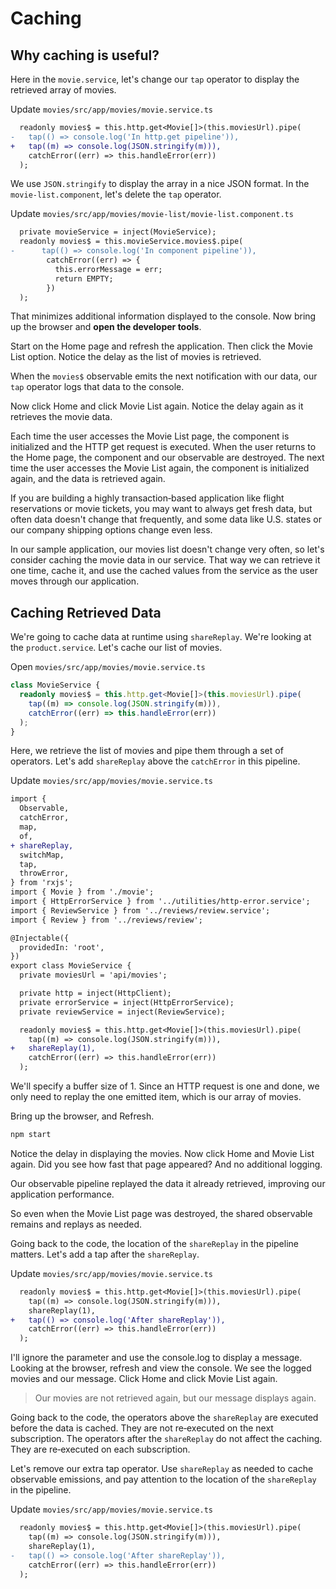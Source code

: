 # Caching

## Why caching is useful?

Here in the `movie.service`, let's change our `tap` operator to display the retrieved array of movies.

Update `movies/src/app/movies/movie.service.ts`

```diff
  readonly movies$ = this.http.get<Movie[]>(this.moviesUrl).pipe(
-   tap(() => console.log('In http.get pipeline')),
+   tap((m) => console.log(JSON.stringify(m))),
    catchError((err) => this.handleError(err))
  );
```

We use `JSON.stringify` to display the array in a nice JSON format. In the `movie‑list.component`, let's delete the `tap` operator. 

Update `movies/src/app/movies/movie-list/movie-list.component.ts`

```diff
  private movieService = inject(MovieService);
  readonly movies$ = this.movieService.movies$.pipe(
-      tap(() => console.log('In component pipeline')),
        catchError((err) => {
          this.errorMessage = err;
          return EMPTY;
        })
  );
```

That minimizes additional information displayed to the console. Now bring up the browser and **open the developer tools**. 

Start on the Home page and refresh the application. Then click the Movie List option. Notice the delay as the list of movies is retrieved. 

When the `movies$` observable emits the next notification with our data, our `tap` operator logs that data to the console. 

Now click Home and click Movie List again. Notice the delay again as it retrieves the movie data.

Each time the user accesses the Movie List page, the component is initialized and the HTTP get request is executed. When the user returns to the Home page, the component and our observable are destroyed. The next time the user accesses the Movie List again, the component is initialized again, and the data is retrieved again. 

If you are building a highly transaction‑based application like flight reservations or movie tickets, you may want to always get fresh data, but often data doesn't change that frequently, and some data like U.S. states or our company shipping options change even less. 

In our sample application, our movies list doesn't change very often, so let's consider caching the movie data in our service. That way we can retrieve it one time, cache it, and use the cached values from the service as the user moves through our application. 

## Caching Retrieved Data

We're going to cache data at runtime using `shareReplay`. We're looking at the `product.service`. Let's cache our list of movies.

Open `movies/src/app/movies/movie.service.ts`

```ts
class MovieService {
  readonly movies$ = this.http.get<Movie[]>(this.moviesUrl).pipe(
    tap((m) => console.log(JSON.stringify(m))),
    catchError((err) => this.handleError(err))
  );
}
```

Here, we retrieve the list of movies and pipe them through a set of operators. Let's add `shareReplay` above the `catchError` in this pipeline.

Update `movies/src/app/movies/movie.service.ts`

```diff
import {
  Observable,
  catchError,
  map,
  of,
+ shareReplay,
  switchMap,
  tap,
  throwError,
} from 'rxjs';
import { Movie } from './movie';
import { HttpErrorService } from '../utilities/http-error.service';
import { ReviewService } from '../reviews/review.service';
import { Review } from '../reviews/review';

@Injectable({
  providedIn: 'root',
})
export class MovieService {
  private moviesUrl = 'api/movies';

  private http = inject(HttpClient);
  private errorService = inject(HttpErrorService);
  private reviewService = inject(ReviewService);

  readonly movies$ = this.http.get<Movie[]>(this.moviesUrl).pipe(
    tap((m) => console.log(JSON.stringify(m))),
+   shareReplay(1),
    catchError((err) => this.handleError(err))
  );
```

We'll specify a buffer size of 1. Since an HTTP request is one and done, we only need to replay the one emitted item, which is our array of movies. 

Bring up the browser, and Refresh.

```bash
npm start
```

Notice the delay in displaying the movies. Now click Home and Movie List again. Did you see how fast that page appeared? And no additional logging.

Our observable pipeline replayed the data it already retrieved, improving our application performance.

So even when the Movie List page was destroyed, the shared observable remains and replays as needed.

Going back to the code, the location of the `shareReplay` in the pipeline matters. Let's add a tap after the `shareReplay`.

Update `movies/src/app/movies/movie.service.ts`

```diff
  readonly movies$ = this.http.get<Movie[]>(this.moviesUrl).pipe(
    tap((m) => console.log(JSON.stringify(m))),
    shareReplay(1),
+   tap(() => console.log('After shareReplay')),
    catchError((err) => this.handleError(err))
  );
```

I'll ignore the parameter and use the console.log to display a message. Looking at the browser, refresh and view the console. We see the logged movies and our message. Click Home and click Movie List again. 

> Our movies are not retrieved again, but our message displays again.

Going back to the code, the operators above the `shareReplay` are executed before the data is cached. They are not re‑executed on the next subscription. The operators after the `shareReplay` do not affect the caching. They are re‑executed on each subscription. 

Let's remove our extra tap operator. Use `shareReplay` as needed to cache observable emissions, and pay attention to the location of the `shareReplay` in the pipeline. 

Update `movies/src/app/movies/movie.service.ts`

```diff
  readonly movies$ = this.http.get<Movie[]>(this.moviesUrl).pipe(
    tap((m) => console.log(JSON.stringify(m))),
    shareReplay(1),
-   tap(() => console.log('After shareReplay')),
    catchError((err) => this.handleError(err))
  );
```
